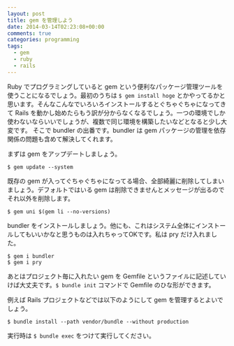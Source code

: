 ```yaml
---
layout: post
title: gem を管理しよう
date: 2014-03-14T02:23:08+00:00
comments: true
categories: programming
tags:
  - gem
  - ruby
  - rails
---
```


Ruby でプログラミングしていると gem という便利なパッケージ管理ツールを使うことになるでしょう。最初のうちは `$ gem install hoge` とかやってるかと思います。そんなこんなでいろいろインストールするとぐちゃぐちゃになってきて Rails を動かし始めたらもう訳が分からなくなるでしょう。一つの環境でしか使わないならいいでしょうが、複数で同じ環境を構築したいなどとなると少し大変です。
そこで bundler の出番です。bundler は gem パッケージの管理を依存関係の問題も含めて解決してくれます。

まずは gem をアップデートしましょう。

    $ gem update --system

既存の gem が入ってぐちゃぐちゃになってる場合、全部綺麗に削除してしまいましょう。デフォルトではいる gem は削除できませんとメッセージが出るのでそれ以外を削除します。

    $ gem uni $(gem li --no-versions)

bundler をインストールしましょう。他にも、これはシステム全体にインストールしてもいいかなと思うものは入れちゃってOKです。私は pry だけ入れました。

    $ gem i bundler
    $ gem i pry

あとはプロジェクト毎に入れたい gem を Gemfile というファイルに記述していけば大丈夫です。`$ bundle init` コマンドで Gemfile のひな形ができます。

例えば Rails プロジェクトなどでは以下のようにして gem を管理するとよいでしょう。

    $ bundle install --path vendor/bundle --without production

実行時は `$ bundle exec` をつけて実行してください。
